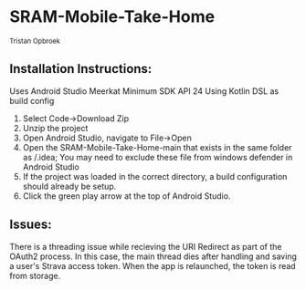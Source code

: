 # SRAM-Mobile-Take-Home
<sub>Tristan Opbroek</sub>

## Installation Instructions:
Uses Android Studio Meerkat
Minimum SDK API 24
Using Kotlin DSL as build config


1. Select Code->Download Zip
2. Unzip the project
3. Open Android Studio, navigate to File->Open
4. Open the SRAM-Mobile-Take-Home-main that exists in the same folder as /.idea; You may need to exclude these file from windows defender in Android Studio
5. If the project was loaded in the correct directory, a build configuration should already be setup.
6. Click the green play arrow at the top of Android Studio.

## Issues:
There is a threading issue while recieving the URI Redirect as part of the OAuth2 process. In this case, the main thread dies after handling and saving a user's Strava access token. When the app is relaunched, the token is read from storage.
